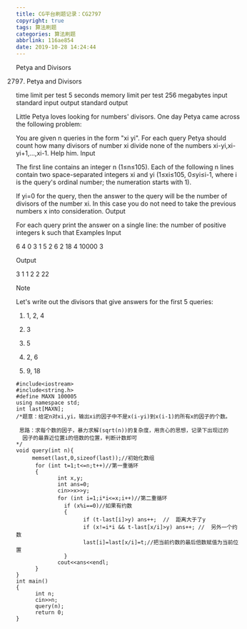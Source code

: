 ```yaml
---
title: CG平台刷题记录：CG2797
copyright: true
tags: 算法刷题
categories: 算法刷题
abbrlink: 116ae854
date: 2019-10-28 14:24:44
---
```

Petya and Divisors
<!--more-->
2797. Petya and Divisors

time limit per test
5 seconds
memory limit per test
256 megabytes
input
standard input
output
standard output

Little Petya loves looking for numbers' divisors. One day Petya came across the following problem:

You are given n queries in the form "xi yi". For each query Petya should count how many divisors of number xi divide none of the numbers xi-yi,xi-yi+1,...,xi-1. Help him.
Input

The first line contains an integer n (1≤n≤105). Each of the following n lines contain two space-separated integers xi and yi (1≤xi≤105, 0≤yi≤i-1, where i is the query's ordinal number; the numeration starts with 1).

If yi=0 for the query, then the answer to the query will be the number of divisors of the number xi. In this case you do not need to take the previous numbers x into consideration.
Output

For each query print the answer on a single line: the number of positive integers k such that
Examples
Input

6
4 0
3 1
5 2
6 2
18 4
10000 3

Output

3
1
1
2
2
22

Note

Let's write out the divisors that give answers for the first 5 queries:

1) 1, 2, 4

2) 3

3) 5

4) 2, 6

5) 9, 18
```
#include<iostream>
#include<string.h>
#define MAXN 100005
using namespace std;      
int last[MAXN];
/*题意：给定n对xi,yi，输出xi的因子中不是x(i-yi)到x(i-1)的所有x的因子的个数。

 思路：求每个数的因子，暴力求解(sqrt(n))的复杂度，用贪心的思想，记录下出现过的
  因子的最靠近位置i的倍数的位置，判断计数即可
*/
void query(int n){
     memset(last,0,sizeof(last));//初始化数组
      for (int t=1;t<=n;t++)//第一重循环 
      {
             int x,y;
             int ans=0;
             cin>>x>>y;
             for (int i=1;i*i<=x;i++)//第二重循环 
               if (x%i==0)//如果有约数 
               { 
                     if (t-last[i]>y) ans++;  //  距离大于了y 
                     if (x!=i*i && t-last[x/i]>y) ans++; //  另外一个约数 
                     last[i]=last[x/i]=t;//把当前约数的最后倍数赋值为当前位置 
               } 
             cout<<ans<<endl;
      } 
}
int main()
{ 
      int n; 
      cin>>n;
      query(n);
      return 0;
}
```